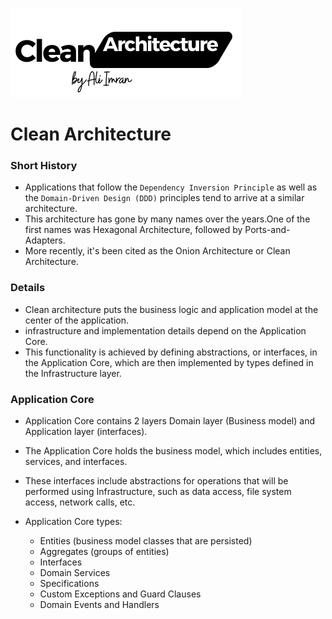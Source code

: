 ![image description](CleanArchitecture-v1.png)

# Clean Architecture  
 
### Short History
- Applications that follow the `Dependency Inversion Principle` as well as the `Domain-Driven Design (DDD)` 
principles tend to arrive at a similar architecture.
- This architecture has gone by many names over the years.One of the first names was Hexagonal Architecture, followed by Ports-and-Adapters. 
- More recently, it's been cited as the Onion Architecture or Clean Architecture. 

### Details
- Clean architecture puts the business logic and application model at the center of the application.
- infrastructure and implementation details depend on the Application Core.
- This functionality is achieved by defining abstractions, or interfaces, in the Application Core, which are then implemented by types defined in the Infrastructure layer.

### Application Core 
- Application Core contains 2 layers Domain layer (Business model) and Application layer (interfaces).
- The Application Core holds the business model, which includes entities, services, and interfaces.
- These interfaces include abstractions for operations that will be performed using Infrastructure, such as data access, file system access, network calls, etc.

- Application Core types:
    + Entities (business model classes that are persisted)
    + Aggregates (groups of entities)
    + Interfaces
    + Domain Services
    + Specifications
    + Custom Exceptions and Guard Clauses
    + Domain Events and Handlers
